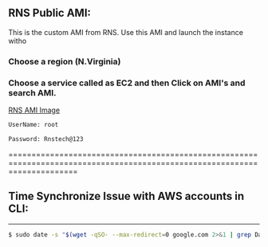 ## RNS Public AMI:

This is the custom AMI from RNS. Use this AMI and launch the instance witho

### Choose a region (N.Virginia)

### Choose a service called as EC2 and then Click on AMI's and search AMI.

[RNS AMI Image](https://console.aws.amazon.com/ec2/home?region=us-east-1#Images:visibility=public-images;ownerAlias=978735513005;sort=name)

```bash
UserName: root

Password: Rnstech@123
```


===========================================================================================================================

## Time Synchronize Issue with AWS accounts in CLI:
----------------------------------------------------
```bash
$ sudo date -s "$(wget -qSO- --max-redirect=0 google.com 2>&1 | grep Date: | cut -d' ' -f5-8)Z"
```
